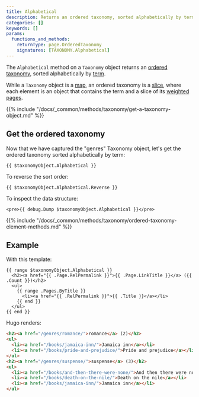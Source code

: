 ```yaml
---
title: Alphabetical
description: Returns an ordered taxonomy, sorted alphabetically by term.
categories: []
keywords: []
params:
  functions_and_methods:
    returnType: page.OrderedTaxonomy
    signatures: [TAXONOMY.Alphabetical]
---
```


The `Alphabetical` method on a `Taxonomy` object returns an [ordered taxonomy](g), sorted alphabetically by [term](g).

While a `Taxonomy` object is a [map](g), an ordered taxonomy is a [slice](g), where each element is an object that contains the term and a slice of its [weighted pages](g).

{{% include "/docs/_common/methods/taxonomy/get-a-taxonomy-object.md" %}}

## Get the ordered taxonomy

Now that we have captured the "genres" Taxonomy object, let's get the ordered taxonomy sorted alphabetically by term:

```go-html-template
{{ $taxonomyObject.Alphabetical }}
```

To reverse the sort order:

```go-html-template
{{ $taxonomyObject.Alphabetical.Reverse }}
```

To inspect the data structure:

```go-html-template
<pre>{{ debug.Dump $taxonomyObject.Alphabetical }}</pre>
```

{{% include "/docs/_common/methods/taxonomy/ordered-taxonomy-element-methods.md" %}}

## Example

With this template:

```go-html-template
{{ range $taxonomyObject.Alphabetical }}
  <h2><a href="{{ .Page.RelPermalink }}">{{ .Page.LinkTitle }}</a> ({{ .Count }})</h2>
  <ul>
    {{ range .Pages.ByTitle }}
      <li><a href="{{ .RelPermalink }}">{{ .Title }}</a></li>
    {{ end }}
  </ul>
{{ end }}
```

Hugo renders:

```html
<h2><a href="/genres/romance/">romance</a> (2)</h2>
<ul>
  <li><a href="/books/jamaica-inn/">Jamaica inn</a></li>
  <li><a href="/books/pride-and-prejudice/">Pride and prejudice</a></li>
</ul>
<h2><a href="/genres/suspense/">suspense</a> (3)</h2>
<ul>
  <li><a href="/books/and-then-there-were-none/">And then there were none</a></li>
  <li><a href="/books/death-on-the-nile/">Death on the nile</a></li>
  <li><a href="/books/jamaica-inn/">Jamaica inn</a></li>
</ul>
```
